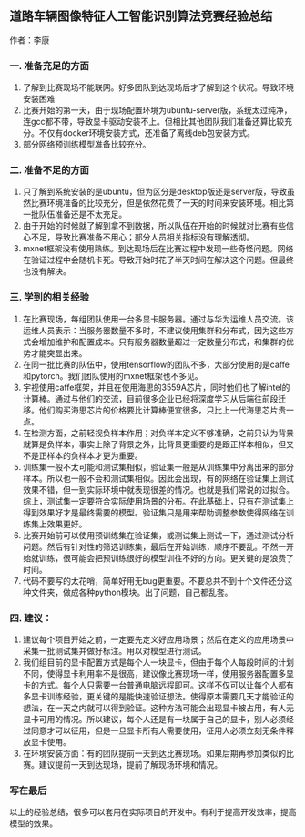 ## 道路车辆图像特征人工智能识别算法竞赛经验总结
作者：李康
### 一. 准备充足的方面
1. 了解到比赛现场不能联网。好多团队到达现场后才了解到这个状况。导致环境安装困难
2. 比赛开始的第一天，由于现场配置环境为ubuntu-server版，系统太过纯净，连gcc都不带，导致显卡驱动安装不上。但相比其他团队我们准备还算比较充分。不仅有docker环境安装方式，还准备了离线deb包安装方式。
3. 部分网络预训练模型准备比较充分。
### 二. 准备不足的方面
1. 只了解到系统安装的是ubuntu，但为区分是desktop版还是server版，导致虽然比赛环境准备的比较充分，但是依然花费了一天的时间来安装环境。相比第一批队伍准备还是不太充足。
2. 由于开始的时候就了解到拿不到数据，所以队伍在开始的时候就对比赛有些信心不足，导致比赛准备不用心；部分人员相关指标没有理解透彻。
3. mxnet框架没有使用熟练。到达现场后在比赛过程中发现一些奇怪问题。网络在验证过程中会随机卡死。导致开始时花了半天时间在解决这个问题。但最终也没有解决。
### 三. 学到的相关经验
1. 在比赛现场，每组团队使用一台多显卡服务器。通过与华为运维人员交流。该运维人员表示：当服务器数量不多时，不建议使用集群和分布式，因为这些方式会增加维护和配置成本。只有服务器数量超过一定数量分布式，和集群的优势才能突显出来。
2. 在同一批比赛的队伍中，使用tensorflow的团队不多，大部分使用的是caffe和pytorch。我们团队使用的mxnet框架也不多见。
3. 宇视使用caffe框架，并且在使用海思的3559A芯片，同时他们也了解intel的计算棒。通过与他们的交流，目前很多企业已经将深度学习从后端往前段迁移。他们购买海思芯片的价格要比计算棒便宜很多，只比上一代海思芯片贵一点。
4. 在检测方面，之前轻视负样本作用；对负样本定义不够准确，之前只认为背景就算是负样本，事实上除了背景之外，比背景更重要的是跟正样本相似，但又不是正样本的负样本才更为重要。
5. 训练集一般不太可能和测试集相似，验证集一般是从训练集中分离出来的部分样本。所以也一般不会和测试集相似。因此会出现，有的网络在验证集上测试效果不错，但一到实际环境中就表现很差的情况。也就是我们常说的过拟合。综上，测试集一定要符合实际使用场景的分布。在此基础上，只有在测试集上得到效果好才是最终需要的模型。验证集只是用来帮助调整参数使得网络在训练集上效果更好。
6. 比赛开始前可以使用预训练集在验证集，或测试集上测试一下，通过测试分析问题。然后有针对性的筛选训练集，最后在开始训练，顺序不要乱。不然一开始就训练，很可能会把预训练很好的模型训往不好的方向。更关键的是浪费了时间。
6. 代码不要写的太花哨，简单好用无bug更重要。不要总共不到十个文件还分这种文件夹，做成各种python模块。出了问题，自己都乱套。
### 四. 建议：
1. 建议每个项目开始之前，一定要先定义好应用场景；然后在定义的应用场景中采集一批测试集并做好标注。用以对模型进行测试。
2. 我们组目前的显卡配置方式是每个人一块显卡，但由于每个人每段时间的计划不同，使得显卡利用率不是很高，建议像比赛现场一样，使用服务器配置多显卡的方式。每个人只需要一台普通电脑远程即可。这样不仅可以让每个人都有多显卡训练经验，更关键的是能快速验证想法。使得原本需要几天才能验证的想法，在一天之内就可以得到验证。这种方法可能会出现显卡被占用，有人无显卡可用的情况。所以建议，每个人还是有一块属于自己的显卡，别人必须经过同意才可以征用，但是一旦显卡所有人需要使用，征用人必须立刻无条件释放显卡使用。
3. 在环境安装方面：有的团队提前一天到达比赛现场。如果后期再参加类似的比赛。建议提前一天到达现场，提前了解现场环境和情况。

### 写在最后
以上的经验总结，很多可以套用在实际项目的开发中。有利于提高开发效率，提高模型的效果。